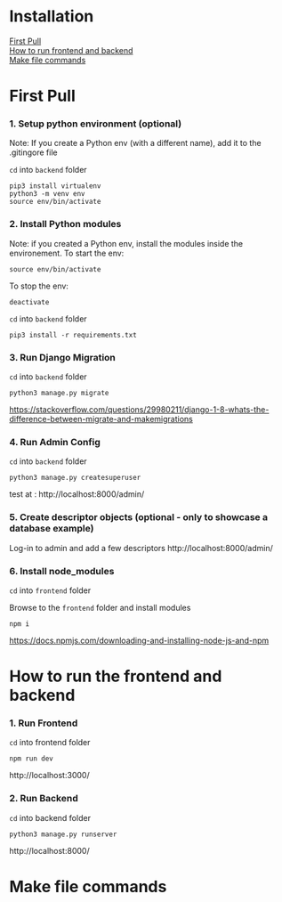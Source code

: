 # Installation

[First Pull](https://github.com/team-gradvek/gradvek#first-pull)  
[How to run frontend and backend](https://github.com/team-gradvek/gradvek#how-to-run-the-frontend-and-backend)  
[Make file commands](https://github.com/team-gradvek/gradvek#make-file-commands)  

# First Pull

### 1. Setup python environment (optional)
Note: If you create a Python env (with a different name), add it to the .gitingore file

`cd` into `backend` folder

```
pip3 install virtualenv
python3 -m venv env
source env/bin/activate
```


### 2. Install Python modules
Note: if you created a Python env, install the modules inside the environement. 
To start the env:

```
source env/bin/activate 
```
To stop the env:
```
deactivate 
```


`cd` into `backend` folder

```
pip3 install -r requirements.txt
```

### 3. Run Django Migration

`cd` into `backend` folder

```
python3 manage.py migrate
```
https://stackoverflow.com/questions/29980211/django-1-8-whats-the-difference-between-migrate-and-makemigrations

### 4. Run Admin Config

`cd` into `backend` folder

```
python3 manage.py createsuperuser
```
test at : http://localhost:8000/admin/

### 5. Create descriptor objects (optional - only to showcase a database example)

Log-in to admin and add a few descriptors http://localhost:8000/admin/


### 6. Install node_modules

`cd` into `frontend` folder

Browse to the `frontend` folder and install modules
```
npm i
```
https://docs.npmjs.com/downloading-and-installing-node-js-and-npm

# How to run the frontend and backend
### 1. Run Frontend

`cd` into frontend folder

```
npm run dev
```
http://localhost:3000/

### 2.  Run Backend

`cd` into backend folder

```
python3 manage.py runserver
```
http://localhost:8000/

# Make file commands



